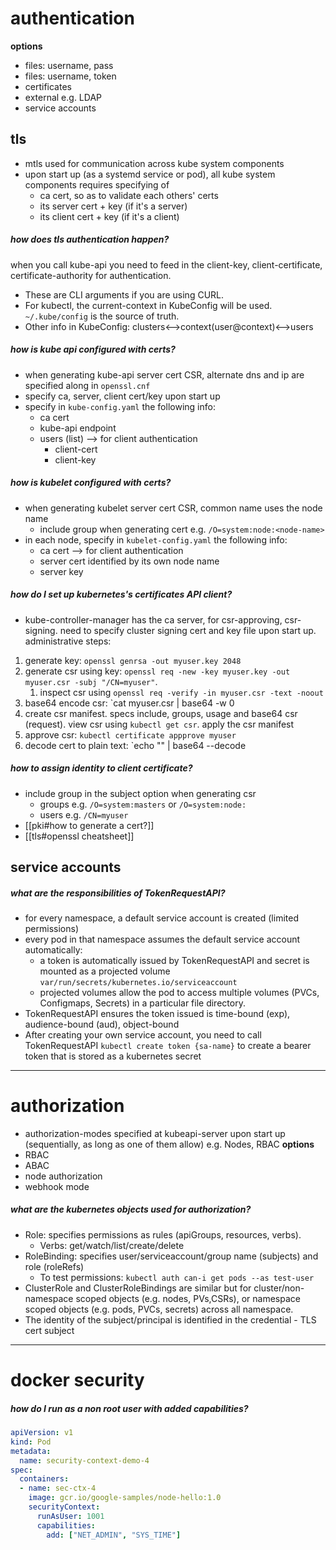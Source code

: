 # authentication
**options**
- files: username, pass
- files: username, token
- certificates
- external e.g. LDAP
- service accounts

## tls
- mtls used for communication across kube system components
- upon start up (as a systemd service or pod), all kube system components requires specifying of 
	- ca cert, so as to validate each others' certs 
	- its server cert + key (if it's a server)
	- its client cert + key (if it's a client)

##### how does tls authentication happen?
when you call kube-api you need to feed in the client-key, client-certificate, certificate-authority for authentication.
- These are CLI arguments if you are using CURL. 
- For kubectl, the current-context in KubeConfig will be used. `~/.kube/config` is the source of truth.
- Other info in KubeConfig: clusters<-->context(user@context)<-->users

##### how is kube api configured with certs?
- when generating kube-api server cert CSR, alternate dns and ip are specified along in  `openssl.cnf` 
- specify ca, server, client cert/key upon start up
- specify in `kube-config.yaml` the following info:
	- ca cert
	- kube-api endpoint
	- users (list) --> for client authentication
		- client-cert
		- client-key

##### how is kubelet configured with certs?
- when generating kubelet server cert CSR, common name uses the node name
	- include group when generating cert e.g. `/O=system:node:<node-name>`
- in each node, specify in `kubelet-config.yaml` the following info:
	- ca cert --> for client authentication
	- server cert identified by its own node name
	- server key

##### how do I set up kubernetes's certificates API client?
- kube-controller-manager has the ca server, for csr-approving, csr-signing. need to specify cluster signing cert and key file upon start up.
administrative steps:
1. generate key: `openssl genrsa -out myuser.key 2048`
2. generate csr using key: `openssl req -new -key myuser.key -out myuser.csr -subj "/CN=myuser"`.
	1. inspect csr using `openssl req -verify -in myuser.csr -text -noout`
3. base64 encode csr: `cat myuser.csr | base64 -w 0
4. create csr manifest. specs include, groups, usage and base64 csr (request). view csr using `kubectl get csr`. apply the csr manifest
5. approve csr: `kubectl certificate appprove myuser`
6. decode cert to plain text: `echo "<base64-cert>" | base64 --decode


##### how to assign identity to client certificate?
- include group in the subject option when generating csr 
	- groups e.g. `/O=system:masters` or `/O=system:node:`
	- users e.g. `/CN=myuser` 
- [[pki#how to generate a cert?]]
- [[tls#openssl cheatsheet]]

## service accounts

##### what are the responsibilities of TokenRequestAPI?
- for every namespace, a default service account is created (limited permissions) 
- every pod in that namespace assumes the default service account automatically:
	- a token is automatically issued by TokenRequestAPI and secret is mounted as a projected volume  `var/run/secrets/kubernetes.io/serviceaccount` 
	- projected volumes allow the pod to access multiple volumes (PVCs, Configmaps, Secrets) in a particular file directory.
- TokenRequestAPI ensures the token issued is time-bound (exp), audience-bound (aud), object-bound
- After creating your own service account, you need to call TokenRequestAPI `kubectl create token {sa-name}` to create a bearer token that is stored as a kubernetes secret
---
# authorization
- authorization-modes specified at kubeapi-server upon start up (sequentially, as long as one of them allow) e.g. Nodes, RBAC
**options**
- RBAC
- ABAC
- node authorization
- webhook mode

##### what are the kubernetes objects used for authorization?
- Role: specifies permissions as rules (apiGroups, resources, verbs). 
	- Verbs: get/watch/list/create/delete
- RoleBinding: specifies user/serviceaccount/group name (subjects) and role (roleRefs)
	- To test permissions: `kubectl auth can-i get pods --as test-user`
- ClusterRole and ClusterRoleBindings are similar but for cluster/non-namespace scoped objects (e.g. nodes, PVs,CSRs), or namespace scoped objects (e.g. pods, PVCs, secrets) across all namespace.
- The identity of the subject/principal is identified in the credential - TLS cert subject

---
# docker security
##### how do I run as a non root user with added capabilities?
```yaml
apiVersion: v1
kind: Pod
metadata:
  name: security-context-demo-4
spec:
  containers:
  - name: sec-ctx-4
    image: gcr.io/google-samples/node-hello:1.0
    securityContext:
      runAsUser: 1001
      capabilities:
        add: ["NET_ADMIN", "SYS_TIME"]
```